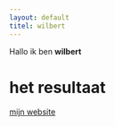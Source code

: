 ```yaml
---
layout: default
titel: wilbert
---
```


Hallo ik ben **wilbert** 
# het resultaat
[mijn website](https://ingegno-student.github.io/wilbert/)

